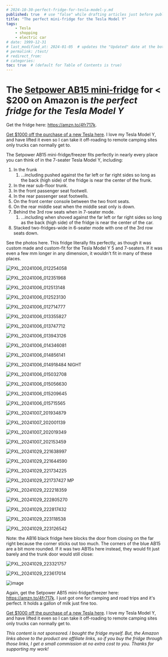 ```yaml
---
# 2024-10-30-perfect-fridge-for-tesla-model-y.md
published: true  # use "false" while drafting articles just before publishing
title: "The perfect mini-fridge for the Tesla Model Y"
tags: 
    - Tesla
    - shopping
    - electric car
# date: 1999-12-31
# last_modified_at: 2024-01-05  # updates the "Updated" date at the bottom!
# permalink: /test/
# redirect_from: 
# categories: 
toc: true  # (default for Table of Contents is true)
---
```



# The [Setpower AB15 mini-fridge](https://amzn.to/4fr717k) for < $200 on Amazon is _the perfect fridge for the Tesla Model Y_

Get the fridge here: <https://amzn.to/4fr717k>.

[Get $1000 off the purchase of a new Tesla here](https://ts.la/gabriel236516). I love my Tesla Model Y, and have lifted it even so I can take it off-roading to remote camping sites only trucks can normally get to. 

The Setpower AB15 mini-fridge/freezer fits perfectly in nearly every place you can think of in the 7-seater Tesla Model Y, including:
1. In the frunk
    1. ...including pushed against the far left or far right sides so long as the back (high side) of the fridge is near the center of the frunk.
1. In the rear sub-floor trunk. 
1. In the front passenger seat footwell.
1. In the rear passenger seat footwells. 
1. On the front center console between the two front seats. 
1. On the rear middle seat when the middle seat only is down. 
1. Behind the 3rd row seats when in 7-seater mode. 
    1. ...including when shoved against the far left or far right sides so long as the back (high side) of the fridge is near the center of the car.
1. Stacked two-fridges-wide in 6-seater mode with one of the 3rd row seats down.

See the photos here. This fridge literally fits perfectly, as though it was custom made and custom-fit for the Tesla Model Y 5 and 7-seaters. If it was even a few mm longer in any dimension, it wouldn't fit in many of these places. 

![PXL_20241006_012254058](https://github.com/user-attachments/assets/2f30ed17-ed46-4dd5-b9a4-bd6820668742)

![PXL_20241006_012351968](https://github.com/user-attachments/assets/e4d85389-4588-423d-83c6-bb83823c5d24)

![PXL_20241006_012513148](https://github.com/user-attachments/assets/7455971d-5536-4d3d-aeb7-ff787a5a1fb9)

![PXL_20241006_012523130](https://github.com/user-attachments/assets/ba893b8f-d04d-445e-830f-f422658e3cfb)

![PXL_20241006_012714777](https://github.com/user-attachments/assets/7787d11a-a3c3-4ec2-ac50-6868aafdc79d)

![PXL_20241006_013355827](https://github.com/user-attachments/assets/0c4f8bf6-80f5-4a93-a8b2-5fc6f6bd20be)

![PXL_20241006_013747712](https://github.com/user-attachments/assets/bb0d63b4-6595-4c26-8fbc-f5116a5363af)

![PXL_20241006_013943126](https://github.com/user-attachments/assets/072b6cb8-9c0b-4fd9-bc1a-a6882f238799)

![PXL_20241006_014346081](https://github.com/user-attachments/assets/da4a20d1-d4bb-47c2-ace4-90cd28e461d5)

![PXL_20241006_014856141](https://github.com/user-attachments/assets/5b4cd2c2-429c-4ea2-b4d2-0c34d2ff4949)

![PXL_20241006_014918484 NIGHT](https://github.com/user-attachments/assets/0ec09bca-3fed-4faf-b753-cb1ccc7de34e)

![PXL_20241006_015032708](https://github.com/user-attachments/assets/9e92d572-b34f-4076-9b74-b37d03cfe991)

![PXL_20241006_015056630](https://github.com/user-attachments/assets/dd81301e-5727-49f5-b32b-17c7c6630593)

![PXL_20241006_015209645](https://github.com/user-attachments/assets/e9da47ff-d130-4a74-94a0-fff6bbbd2d64)

![PXL_20241006_015715565](https://github.com/user-attachments/assets/f0eea597-f8a0-4197-9850-fb4cfa545135)

![PXL_20241007_201934879](https://github.com/user-attachments/assets/a3104d44-93f7-4137-9e7e-3b515dedd6fc)

![PXL_20241007_202001139](https://github.com/user-attachments/assets/31effb39-420f-4d4d-b0c9-ad7161ff3ed9)

![PXL_20241007_202019349](https://github.com/user-attachments/assets/e888a0c9-ecc5-476f-b42c-7fce925a36d4)

![PXL_20241007_202153459](https://github.com/user-attachments/assets/1ae563b6-0df4-4746-8c91-e0af5141296d)

![PXL_20241029_221638997](https://github.com/user-attachments/assets/d38283a8-cf14-483d-9ad6-6373fb79e8ab)

![PXL_20241029_221644590](https://github.com/user-attachments/assets/60e36947-98fe-45f8-ab17-fffda709dc0f)

![PXL_20241029_221734225](https://github.com/user-attachments/assets/ba2faced-b749-48f6-8e08-cd6b4967fdd2)

![PXL_20241029_221737427 MP](https://github.com/user-attachments/assets/1eaeaf33-d2fa-4e60-991e-79c6d6dc9682)

![PXL_20241029_222218359](https://github.com/user-attachments/assets/0847a541-c085-44bf-b27b-73bf52af80bd)

![PXL_20241029_222805270](https://github.com/user-attachments/assets/7ee45bdb-4d40-448e-ac4a-5c76f4fca15b)

![PXL_20241029_222817432](https://github.com/user-attachments/assets/cf8e905b-92e9-48c3-9d30-18bf935f2e8a)

![PXL_20241029_223118538](https://github.com/user-attachments/assets/0625ce9d-4044-42af-b94c-b1f3455c429c)

![PXL_20241029_223126542](https://github.com/user-attachments/assets/dbb18ece-0693-4368-a969-4d7398cba3dc)


Note: the AB16 black fridge here blocks the door from closing on the far right because the corner sticks out too much. The corners of the blue AB15 are a bit more rounded. If it was two AB15s here instead, they would fit just barely and the trunk door would still close: 

![PXL_20241029_223321757](https://github.com/user-attachments/assets/85516221-64ba-4d8f-8487-a1ead6d44e9c)

![PXL_20241029_223617014](https://github.com/user-attachments/assets/1d2a4763-d71b-4a4a-aa6e-965f4cdf71b1)

![image](https://github.com/user-attachments/assets/014e13c8-8649-4503-8068-9c81a5942705)

Again, get the Setpower AB15 mini-fridge/freezer here: <https://amzn.to/4fr717k>. I just got one for camping and road trips and it's perfect. It holds a gallon of milk just fine too. 

[Get $1000 off the purchase of a new Tesla here](https://ts.la/gabriel236516). I love my Tesla Model Y, and have lifted it even so I can take it off-roading to remote camping sites only trucks can normally get to. 

_This content is not sponsored. I bought the fridge myself. But, the Amazon links above to the product are affiliate links, so if you buy the fridge through those links, I get a small commission at no extra cost to you. Thanks for supporting my work!_
